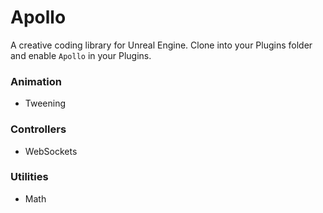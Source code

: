 # Apollo

A creative coding library for Unreal Engine.
Clone into your Plugins folder and enable `Apollo` in your Plugins.

### Animation

- Tweening

### Controllers

- WebSockets

### Utilities

- Math
